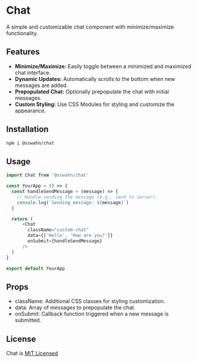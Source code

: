 # Chat

A simple and customizable chat component with minimize/maximize functionality.

## Features

- **Minimize/Maximize:** Easily toggle between a minimized and maximized chat interface.
- **Dynamic Updates:** Automatically scrolls to the bottom when new messages are added.
- **Prepopulated Chat:** Optionally prepopulate the chat with initial messages.
- **Custom Styling:** Use CSS Modules for styling and customize the appearance.

## Installation

```bash
npm i @sswahn/chat
```

## Usage

```javascript
import Chat from '@sswahn/chat'

const YourApp = () => {
  const handleSendMessage = (message) => {
    // Handle sending the message (e.g., send to server).
    console.log(`Sending message: ${message}`)
  }

  return (
      <Chat
        className="custom-chat"
        data={['Hello', 'How are you?']}
        onSubmit={handleSendMessage}
      />
  )
}

export default YourApp
```

## Props
- className: Additional CSS classes for styling customization.
- data: Array of messages to prepopulate the chat.
- onSubmit: Callback function triggered when a new message is submitted.


## License
Chat is [MIT Licensed](https://github.com/sswahn/chat/blob/main/LICENSE)
